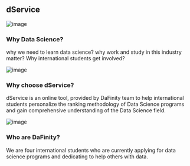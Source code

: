 ## dService

![image](https://user-images.githubusercontent.com/101531662/220003376-a59fc32e-be7e-42ec-b8c7-f495e3057801.png)
### Why Data Science?
why we need to learn data science? why work and study in this industry matter? Why international students get involved? 

![image](https://user-images.githubusercontent.com/101531662/220003427-5d3d12a0-6000-4ba1-82e1-509752bc03c8.png)
### Why choose dService?
dService is an online tool, provided by DaFinity team to help international students personalize the ranking methodology of Data Science programs and gain comprehensive understanding of the Data Science field.

![image](https://user-images.githubusercontent.com/101531662/220003457-acab3ea2-47e1-4923-b1d7-964e07990e56.png)
### Who are DaFinity?
We are four international students who are currently applying for data science programs and dedicating to help others with data. 

